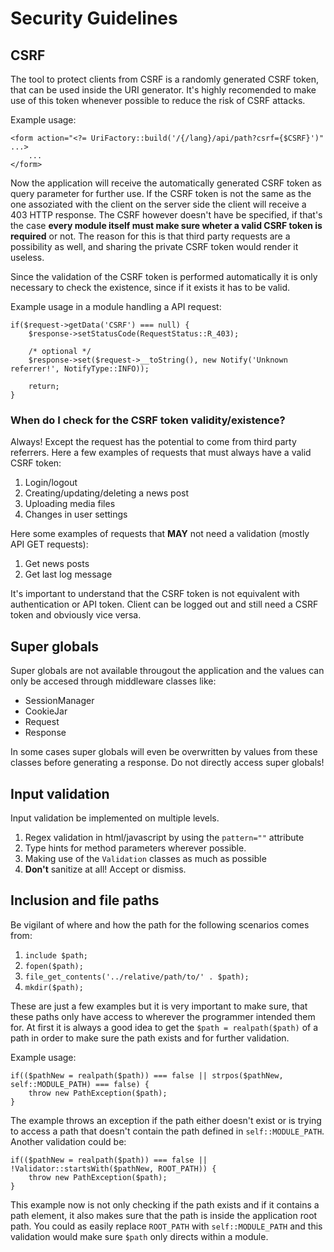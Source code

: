 # Security Guidelines

## CSRF

The tool to protect clients from CSRF is a randomly generated CSRF token, that can be used inside the URI generator. It's highly recomended to make use of this token whenever possible to reduce the risk of CSRF attacks.

Example usage:

```
<form action="<?= UriFactory::build('/{/lang}/api/path?csrf={$CSRF}')" ...>
    ...
</form>
```

Now the application will receive the automatically generated CSRF token as query parameter for further use. If the CSRF token is not the same as the one assoziated with the client on the server side the client will receive a 403 HTTP response. The CSRF however doesn't have be specified, if that's the case **every module itself must make sure wheter a valid CSRF token is required** or not. The reason for this is that third party requests are a possibility as well, and sharing the private CSRF token would render it useless.

Since the validation of the CSRF token is performed automatically it is only necessary to check the existence, since if it exists it has to be valid.

Example usage in a module handling a API request:

```
if($request->getData('CSRF') === null) {
    $response->setStatusCode(RequestStatus::R_403);
        
    /* optional */
    $response->set($request->__toString(), new Notify('Unknown referrer!', NotifyType::INFO));
    
    return;
}
```

### When do I check for the CSRF token validity/existence?

Always! Except the request has the potential to come from third party referrers. Here a few examples of requests that must always have a valid CSRF token:

1. Login/logout
2. Creating/updating/deleting a news post
3. Uploading media files
4. Changes in user settings

Here some examples of requests that **MAY** not need a validation (mostly API GET requests):

1. Get news posts
2. Get last log message

It's important to understand that the CSRF token is not equivalent with authentication or API token. Client can be logged out and still need a CSRF token and obviously vice versa.

## Super globals

Super globals are not available througout the application and the values can only be accesed through middleware classes like:

* SessionManager
* CookieJar
* Request
* Response

In some cases super globals will even be overwritten by values from these classes before generating a response. Do not directly access super globals!

## Input validation

Input validation be implemented on multiple levels.

1. Regex validation in html/javascript by using the `pattern=""` attribute
2. Type hints for method parameters wherever possible.
3. Making use of the `Validation` classes as much as possible
4. **Don't** sanitize at all! Accept or dismiss.

## Inclusion and file paths

Be vigilant of where and how the path for the following scenarios comes from:

1. `include $path;`
2. `fopen($path);`
3. `file_get_contents('../relative/path/to/' . $path);`
4. `mkdir($path);`

These are just a few examples but it is very important to make sure, that these paths only have access to wherever the programmer intended them for. At first it is always a good idea to get the `$path = realpath($path)` of a path in order to make sure the path exists and for further validation.

Example usage:

```
if(($pathNew = realpath($path)) === false || strpos($pathNew, self::MODULE_PATH) === false) {
    throw new PathException($path);
}
```

The example throws an exception if the path either doesn't exist or is trying to access a path that doesn't contain the path defined in `self::MODULE_PATH`. Another validation could be:

```
if(($pathNew = realpath($path)) === false || !Validator::startsWith($pathNew, ROOT_PATH)) {
    throw new PathException($path);
}
```

This example now is not only checking if the path exists and if it contains a path element, it also makes sure that the path is inside the application root path. You could as easily replace `ROOT_PATH` with `self::MODULE_PATH` and this validation would make sure `$path` only directs within a module.